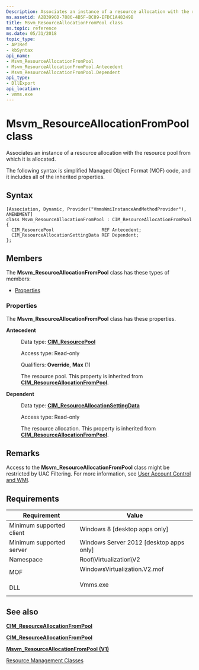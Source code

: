 ```yaml
---
Description: Associates an instance of a resource allocation with the resource pool from which it is allocated.
ms.assetid: A2B3996D-7886-4B5F-BC89-EFDC1A48249B
title: Msvm_ResourceAllocationFromPool class
ms.topic: reference
ms.date: 05/31/2018
topic_type: 
- APIRef
- kbSyntax
api_name: 
- Msvm_ResourceAllocationFromPool
- Msvm_ResourceAllocationFromPool.Antecedent
- Msvm_ResourceAllocationFromPool.Dependent
api_type: 
- DllExport
api_location: 
- vmms.exe
---
```


# Msvm\_ResourceAllocationFromPool class

Associates an instance of a resource allocation with the resource pool from which it is allocated.

The following syntax is simplified Managed Object Format (MOF) code, and it includes all of the inherited properties.

## Syntax

``` syntax
[Association, Dynamic, Provider("VmmsWmiInstanceAndMethodProvider"), AMENDMENT]
class Msvm_ResourceAllocationFromPool : CIM_ResourceAllocationFromPool
{
  CIM_ResourcePool                  REF Antecedent;
  CIM_ResourceAllocationSettingData REF Dependent;
};
```

## Members

The **Msvm\_ResourceAllocationFromPool** class has these types of members:

-   [Properties](#properties)

### Properties

The **Msvm\_ResourceAllocationFromPool** class has these properties.

<dl> <dt>

**Antecedent**
</dt> <dd> <dl> <dt>

Data type: **[**CIM\_ResourcePool**](/previous-versions//cc136903(v=vs.85))**
</dt> <dt>

Access type: Read-only
</dt> <dt>

Qualifiers: **Override**, **Max** (1)
</dt> </dl>

The resource pool. This property is inherited from [**CIM\_ResourceAllocationFromPool**](/previous-versions//cc150673(v=vs.85)).

</dd> <dt>

**Dependent**
</dt> <dd> <dl> <dt>

Data type: **[**CIM\_ResourceAllocationSettingData**](/previous-versions/windows/desktop/clushyperv/cim-resourceallocationsettingdata)**
</dt> <dt>

Access type: Read-only
</dt> </dl>

The resource allocation. This property is inherited from [**CIM\_ResourceAllocationFromPool**](/previous-versions//cc150673(v=vs.85)).

</dd> </dl>

## Remarks

Access to the **Msvm\_ResourceAllocationFromPool** class might be restricted by UAC Filtering. For more information, see [User Account Control and WMI](/windows/desktop/WmiSdk/user-account-control-and-wmi).

## Requirements



| Requirement | Value |
|-------------------------------------|---------------------------------------------------------------------------------------------------------|
| Minimum supported client<br/> | Windows 8 \[desktop apps only\]<br/>                                                              |
| Minimum supported server<br/> | Windows Server 2012 \[desktop apps only\]<br/>                                                    |
| Namespace<br/>                | Root\\Virtualization\\V2<br/>                                                                     |
| MOF<br/>                      | <dl> <dt>WindowsVirtualization.V2.mof</dt> </dl> |
| DLL<br/>                      | <dl> <dt>Vmms.exe</dt> </dl>                     |



## See also

<dl> <dt>

[**CIM\_ResourceAllocationFromPool**](cim-resourceallocationfrompool.md)
</dt> <dt>

[**CIM\_ResourceAllocationFromPool**](/previous-versions//cc150673(v=vs.85))
</dt> <dt>

[**Msvm\_ResourceAllocationFromPool (V1)**](/previous-versions/windows/desktop/virtual/msvm-resourceallocationfrompool)
</dt> <dt>

[Resource Management Classes](resource-management-classes.md)
</dt> </dl>

 

